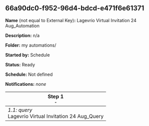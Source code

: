 ## 66a90dc0-f952-96d4-bdcd-e471f6e61371

**Name** (not equal to External Key)**:** Lagevrio Virtual Invitation 24 Aug_Automation

**Description:** n/a

**Folder:** my automations/

**Started by:** Schedule

**Status:** Ready

**Schedule:** Not defined

**Notifications:** _none_


| Step 1<br>_<small>-</small>_ |
| --- |
| _1.1: query_<br>Lagevrio Virtual Invitation 24 Aug_Query |
